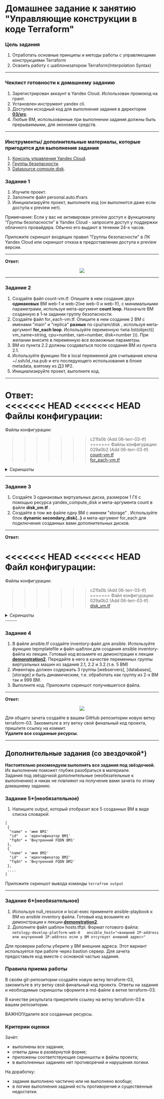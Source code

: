 # Домашнее задание к занятию "Управляющие конструкции в коде Terraform"

### Цель задания

1. Отработать основные принципы и методы работы с управляющими конструкциями Terraform
2. Освоить работу с шаблонизатором Terraform(Interpolation Syntax)

------

### Чеклист готовности к домашнему заданию

1. Зарегистрирован аккаунт в Yandex Cloud. Использован промокод на грант.
2. Установлен инструмент yandex cli.
3. Доступен исходный код для выполнения задания в директории [**03/src**](https://github.com/netology-code/ter-homeworks/tree/main/03/src).
4. Любые ВМ, использованные при выполнении задания должны быть прерываемыми, для экономии средств.

------

### Инструменты/ дополнительные материалы, которые пригодятся для выполнения задания

1. [Консоль управления Yandex Cloud](https://console.cloud.yandex.ru/folders/<cloud_id>/vpc/security-groups).
2. [Группы безопасности](https://cloud.yandex.ru/docs/vpc/concepts/security-groups?from=int-console-help-center-or-nav).
3. [Datasource compute disk](https://terraform-eap.website.yandexcloud.net/docs/providers/yandex/d/datasource_compute_disk.html).


### Задание 1

1. Изучите проект.
2. Заполните файл personal.auto.tfvars
3. Инициализируйте проект, выполните код (он выполнится даже если доступа к preview нет).

Примечание: Если у вас не активирован preview доступ к функционалу "Группы безопасности" в Yandex Cloud - запросите доступ у поддержки облачного провайдера. Обычно его выдают в течении 24-х часов.

Приложите скриншот входящих правил "Группы безопасности" в ЛК Yandex Cloud  или скриншот отказа в предоставлении доступа к preview версии.

------


**Ответ:**<br>

<p align="center"> 
<img src="https://github.com/exesition/devops-netology-hw/blob/terraform-03/06-ter-03-tf/screenshots/01_private_rule.png">
</p>
</details>

------


### Задание 2

1. Создайте файл count-vm.tf. Опишите в нем создание двух **одинаковых** ВМ  web-1 и web-2(не web-0 и web-1!), с минимальными параметрами, используя мета-аргумент **count loop**. Назначьте ВМ созданную в 1-м задании группу безопасности.
2. Создайте файл for_each-vm.tf. Опишите в нем создание 2 ВМ с именами "main" и "replica" **разных** по cpu/ram/disk , используя мета-аргумент **for_each loop**. Используйте переменную типа list(object({ vm_name=string, cpu=number, ram=number, disk=number  })). При желании внесите в переменную все возможные параметры.
3. ВМ из пункта 2.2 должны создаваться после создания ВМ из пункта 2.1.
4. Используйте функцию file в local переменной для считывания ключа ~/.ssh/id_rsa.pub и его последующего использования в блоке metadata, взятому из ДЗ №2.
5. Инициализируйте проект, выполните код.

------


**Ответ:**<br>
<<<<<<< HEAD
<<<<<<< HEAD
Файлы конфигурации:<br>
=======
Файлы конфигурации:
>>>>>>> c21fa0b (Add 06-terr-03-tf)
=======
Файлы конфигурации:<br>
>>>>>>> 029a0b2 (Add 06-terr-03-tf)
[count-vm.tf](https://github.com/exesition/devops-netology-hw/blob/terraform-03/06-ter-03-tf/src/count-vm.tf) <br>
[for_each-vm.tf](https://github.com/exesition/devops-netology-hw/blob/terraform-03/06-ter-03-tf/src/for_each-vm.tf)

<details> <summary>Скриншоты</summary>


<p align="center"> 
<<<<<<< HEAD
<<<<<<< HEAD
<img src="https://github.com/exesition/devops-netology-hw/blob/terraform-03/06-ter-03-tf/screenshots/02_count-vm_01.png">
=======
<img src="https://github.com/exesition/devops-netology-hw/blob/terraform-03/06-ter-03-tf/screenshots/01_private_rule.png">
>>>>>>> c21fa0b (Add 06-terr-03-tf)
=======
<img src="https://github.com/exesition/devops-netology-hw/blob/terraform-03/06-ter-03-tf/screenshots/02_count-vm_01.png">
>>>>>>> 029a0b2 (Add 06-terr-03-tf)
</p>

<p align="center"> 
<img src="https://github.com/exesition/devops-netology-hw/blob/terraform-03/06-ter-03-tf/screenshots/02_04_pusk.png">
</p>

<<<<<<< HEAD
<<<<<<< HEAD

<p align="center"> 
<img src="https://github.com/exesition/devops-netology-hw/blob/terraform-03/06-ter-03-tf/screenshots/02_count-vm_hosts.png">
</p>


<p align="center"> 
=======
=======

>>>>>>> 029a0b2 (Add 06-terr-03-tf)
<p align="center"> 
<img src="https://github.com/exesition/devops-netology-hw/blob/terraform-03/06-ter-03-tf/screenshots/02_count-vm_hosts.png">
</p>


<p align="center"> 
>>>>>>> c21fa0b (Add 06-terr-03-tf)
<img src="https://github.com/exesition/devops-netology-hw/blob/terraform-03/06-ter-03-tf/screenshots/02_count-vm_bezopasnost.png">
</p>

</details>

------


### Задание 3

1. Создайте 3 одинаковых виртуальных диска, размером 1 Гб с помощью ресурса yandex_compute_disk и мета-аргумента count в файле **disk_vm.tf** .
2. Создайте в том же файле одну ВМ c именем "storage" . Используйте блок **dynamic secondary_disk{..}** и мета-аргумент for_each для подключения созданных вами дополнительных дисков.

------


**Ответ:**<br>

<<<<<<< HEAD
<<<<<<< HEAD
Файл конфигурации:<br>
=======
Файлы конфигурации:
>>>>>>> c21fa0b (Add 06-terr-03-tf)
=======
Файл конфигурации:<br>
>>>>>>> 029a0b2 (Add 06-terr-03-tf)
[disk_vm.tf](https://github.com/exesition/devops-netology-hw/blob/terraform-03/06-ter-03-tf/src/disk_vm.tf)

<details> <summary>Скриншоты</summary>

<p align="center"> 
<img src="https://github.com/exesition/devops-netology-hw/blob/terraform-03/06-ter-03-tf/screenshots/03_dyn_disk.png">
</p>

</details>
------


### Задание 4

1. В файле ansible.tf создайте inventory-файл для ansible.
Используйте функцию tepmplatefile и файл-шаблон для создания ansible inventory-файла из лекции.
Готовый код возьмите из демонстрации к лекции [**demonstration2**](https://github.com/netology-code/ter-homeworks/tree/main/demonstration2).
Передайте в него в качестве переменных группы виртуальных машин из задания 2.1, 2.2 и 3.2.(т.е. 5 ВМ)
2. Инвентарь должен содержать 3 группы [webservers], [databases], [storage] и быть динамическим, т.е. обработать как группу из 2-х ВМ так и 999 ВМ.
4. Выполните код. Приложите скриншот получившегося файла. 

------


**Ответ:**<br>

<p align="center"> 
<img src="https://github.com/exesition/devops-netology-hw/blob/terraform-03/06-ter-03-tf/screenshots/04_ansible.png">
</p>


Для общего зачета создайте в вашем GitHub репозитории новую ветку terraform-03. Закомитьте в эту ветку свой финальный код проекта, пришлите ссылку на коммит.   
**Удалите все созданные ресурсы**.

------

## Дополнительные задания (со звездочкой*)

**Настоятельно рекомендуем выполнять все задания под звёздочкой.**   Их выполнение поможет глубже разобраться в материале.   
Задания под звёздочкой дополнительные (необязательные к выполнению) и никак не повлияют на получение вами зачета по этому домашнему заданию. 

### Задание 5*(необязательное)
1. Напишите output, который отобразит все 5 созданных ВМ в виде списка словарей:
``` 
[
 {
  "name" = 'имя ВМ1'
  "id"   = 'идентификатор ВМ1'
  "fqdn" = 'Внутренний FQDN ВМ1'
 },
 {
  "name" = 'имя ВМ2'
  "id"   = 'идентификатор ВМ2'
  "fqdn" = 'Внутренний FQDN ВМ2'
 },
 ....
]
```
Приложите скриншот вывода команды ```terrafrom output```

------

### Задание 6*(необязательное)

1. Используя null_resource и local-exec примените ansible-playbook к ВМ из ansible inventory файла.
Готовый код возьмите из демонстрации к лекции [**demonstration2**](https://github.com/netology-code/ter-homeworks/tree/main/demonstration2).
3. Дополните файл шаблон hosts.tftpl. 
Формат готового файла:
```netology-develop-platform-web-0   ansible_host="<внешний IP-address или внутренний IP-address если у ВМ отсутвует внешний адрес>"```

Для проверки работы уберите у ВМ внешние адреса. Этот вариант используется при работе через bastion сервер.
Для зачета предоставьте код вместе с основной частью задания.

### Правила приема работы

В своём git-репозитории создайте новую ветку terraform-03, закомитьте в эту ветку свой финальный код проекта. Ответы на задания и необходимые скриншоты оформите в md-файле в ветке terraform-03.

В качестве результата прикрепите ссылку на ветку terraform-03 в вашем репозитории.

ВАЖНО!Удалите все созданные ресурсы.

### Критерии оценки

Зачёт:

* выполнены все задания;
* ответы даны в развёрнутой форме;
* приложены соответствующие скриншоты и файлы проекта;
* в выполненных заданиях нет противоречий и нарушения логики.

На доработку:

* задание выполнено частично или не выполнено вообще;
* в логике выполнения заданий есть противоречия и существенные недостатки. 

